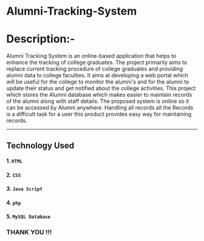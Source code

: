 # Alumni-Tracking-System
# Description:-
Alumni Tracking System is an online-based application that helps to enhance the tracking of 
college graduates. The project primarily aims to replace current tracking procedure of college 
graduates and providing alumni data to college faculties. It aims at developing a web portal 
which will be useful for the college to monitor the alumni's and for the alumni to update their 
status and get notified about the college activities. This project which stores the Alumni 
database which makes easier to maintain records of the alumni along with staff details. The 
proposed system is online so it can be accessed by Alumni anywhere. Handling all records all 
the Records is a difficult task for a user this product provides easy way for maintaining 
records.

--------
## Technology Used

#### 1. `HTML`
#### 2. `CSS` 
#### 3. `Java Script`
#### 4. `php`
#### 5. `MySQL Database`

### THANK YOU !!!
